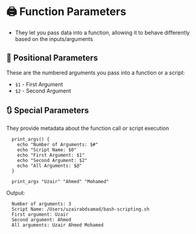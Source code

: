 # 🖨 Function Parameters

- They let you pass data into a function, allowing it to behave differently based on the inputs/arguments


## 📍 Positional Parameters

These are the numbered arguments you pass into a function or a script:

- `$1` - First Argument
- `$2` - Second Argument

## 🔃 Special Parameters

They provide metadata about the function call or script execution

      print_args() {
        echo "Number of Arguments: $#"
        echo "Script Name: $0"
        echo "First Argument: $1"
        echo "Second Argument: $2"
        echo "All Arguments: $@"
      }

      print_args "Uzair" "Ahmed" "Mohamed" 

Output:

      Number of arguments: 3
      Script Name: /Users/uzairabdsamad/bash-scripting.sh
      First argument: Uzair
      Second argument: Ahmed
      All arguments: Uzair Ahmed Mohamed
      

